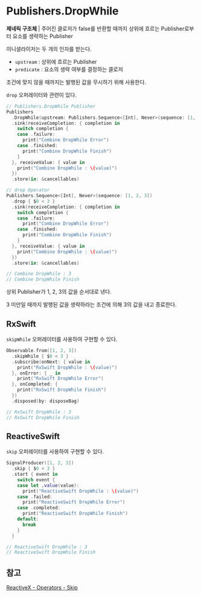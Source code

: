 # Publishers.DropWhile

**제네릭 구조체** | 주어진 클로저가 false를 반환할 때까지 상위에 흐르는 Publisher로부터 요소를 생략하는 Publisher

이니셜라이저는 두 개의 인자를 받는다.

- `upstream` : 상위에 흐르는 Publisher
- `predicate` : 요소의 생략 여부를 결정하는 클로저

조건에 맞지 않을 때까지는 발행된 값을 무시하기 위해 사용한다.

`drop` 오퍼레이터와 관련이 있다.

```swift
// Publishers.DropWhile Publisher
Publishers
  .DropWhile(upstream: Publishers.Sequence<[Int], Never>(sequence: [1, 2, 3])) { $0 < 3 }
  .sink(receiveCompletion: { completion in
    switch completion {
    case .failure:
      print("Combine DropWhile Error")
    case .finished:
      print("Combine DropWhile Finish")
    }
  }, receiveValue: { value in
    print("Combine DropWhile : \(value)")
  })
  .store(in: &cancellables)

// drop Operator
Publishers.Sequence<[Int], Never>(sequence: [1, 2, 3])
  .drop { $0 < 3 }
  .sink(receiveCompletion: { completion in
    switch completion {
    case .failure:
      print("Combine DropWhile Error")
    case .finished:
      print("Combine DropWhile Finish")
    }
  }, receiveValue: { value in
    print("Combine DropWhile : \(value)")
  })
  .store(in: &cancellables)

// Combine DropWhile : 3
// Combine DropWhile Finish
```

상위 Publisher가 1, 2, 3의 값을 순서대로 낸다.

3 미만일 때까지 발행된 값을 생략하라는 조건에 의해 3의 값을 내고 종료한다.

## RxSwift

`skipWhile` 오퍼레이터를 사용하여 구현할 수 있다.

```swift
Observable.from([1, 2, 3])
  .skipWhile { $0 < 3 }
  .subscribe(onNext: { value in
    print("RxSwift DropWhile : \(value)")
  }, onError: { _ in
    print("RxSwift DropWhile Error")
  }, onCompleted: {
    print("RxSwift DropWhile Finish")
  })
  .disposed(by: disposeBag)

// RxSwift DropWhile : 3
// RxSwift DropWhile Finish
```

## ReactiveSwift

`skip` 오퍼레이터를 사용하여 구현할 수 있다.

```swift
SignalProducer([1, 2, 3])
  .skip { $0 < 3 }
  .start { event in
    switch event {
    case let .value(value):
      print("ReactiveSwift DropWhile : \(value)")
    case .failed:
      print("ReactiveSwift DropWhile Error")
    case .completed:
      print("ReactiveSwift DropWhile Finish")
    default:
      break
    }
  }

// ReactiveSwift DropWhile : 3
// ReactiveSwift DropWhile Finish
```

## 참고

[ReactiveX - Operators - Skip](http://reactivex.io/documentation/operators/skip.html)